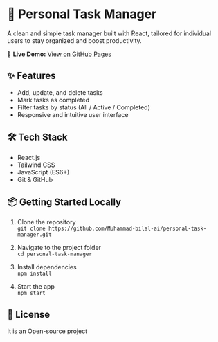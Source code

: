 # 📝 Personal Task Manager

A clean and simple task manager built with React, tailored for individual users to stay organized and boost productivity.

🚀 **Live Demo:** [View on GitHub Pages](https://Muhammad-bilal-ai.github.io/personal-task-manager)

## ✨ Features

- Add, update, and delete tasks
- Mark tasks as completed
- Filter tasks by status (All / Active / Completed)
- Responsive and intuitive user interface

## 🛠️ Tech Stack

- React.js
- Tailwind CSS
- JavaScript (ES6+)
- Git & GitHub

## 📦 Getting Started Locally

1. Clone the repository  
   `git clone https://github.com/Muhammad-bilal-ai/personal-task-manager.git`

2. Navigate to the project folder  
   `cd personal-task-manager`

3. Install dependencies  
   `npm install`

4. Start the app  
   `npm start`

## 📜 License

It is an Open-source project
